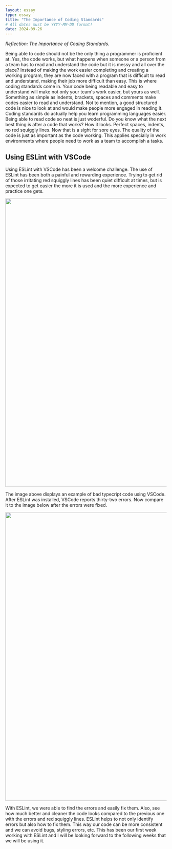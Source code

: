 ```yaml
---
layout: essay
type: essay
title: "The Importance of Coding Standards"
# All dates must be YYYY-MM-DD format!
date: 2024-09-26
---
```




*Reflection: The Importance of Coding Standards.*

Being able to code should not be the only thing a programmer is proficient at. Yes, the code works, but what happens when someone or a person from a team has to read and understand the code but it is messy and all over the place? Instead of making the work easier completing and creating a working program, they are now faced with a program that is difficult to read and understand, making their job more difficult than easy. This is where coding standards come in. Your code being readable and easy to understand will make not only your team's work easier, but yours as well. Something as simple as indents, brackets, spaces and comments make codes easier to read and understand. Not to mention, a good structured code is nice to look at and would make people more engaged in reading it. Coding standards do actually help you learn programming languages easier. Being able to read code so neat is just woderful. Do you know what the next best thing is after a code that works? How it looks. Perfect spaces, indents, no red squiggly lines. Now that is a sight for sore eyes. The quality of the code is just as important as the code working. This applies specially in work environments where people need to work as a team to accomplish a tasks.

## Using ESLint with VSCode

Using ESLint with VSCode has been a welcome challenge. The use of ESLint has been both a painful and rewarding experience. Trying to get rid of those irritating red squiggly lines has been quiet difficult at times, but is expected to get easier the more it is used and the more experience and practice one gets.

<img width="900px" class="rounded float-start pe-4" src="https://courses.ics.hawaii.edu/ics314f24/morea/coding-standards/experience-fix-bad-typescript-1.png">



The image above displays an example of bad typecript code using VSCode. After ESLint was installed, VSCode reports thirty-two errors. Now compare it to the image below after the errors were fixed.



<img width="900px" class="rounded float-start pe-4" src="https://courses.ics.hawaii.edu/ics314f24/morea/coding-standards/experience-fix-bad-typescript-3.png">



With ESLint, we were able to find the errors and easily fix them. Also, see how much better and cleaner the code looks compared to the previous one with the errors and red squiggly lines. ESLint helps to not only identify errors but also how to fix them. This way our code can be more consistent and we can avoid bugs, styling errors, etc. This has been our first week working with ESLint and I will be looking forward to the following weeks that we will be using it.

